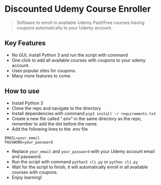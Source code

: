 # Discounted Udemy Course Enroller

> Software to enroll in available Udemy Paid/Free courses having coupons automatically to your Udemy account.

## Key Features

- No GUI, install Python 3 and run the script with command
- One click to add all available courses with coupons to your udemy account.
- Uses popular sites for coupons.
- Many more features to come.

## How to use
- Install Python 3
- Clone the repo and navigate to the directory
- Install dependencies with command `pip3 install -r requirements.txt`
- Create a new file called ".env" in the same directory as the repo, remember to add the dot before the name.
- Add the following lines to the .env file
```
EMAIL=your_email
PASSWORD=your_password
```
- Replace `your_email` and `your_password` with your Udemy account email and password.
- Run the script with command `python3 cli.py` or `python cli.py`
- Wait for the script to finish, it will automatically enroll in all available courses with coupons.
- Enjoy learning!